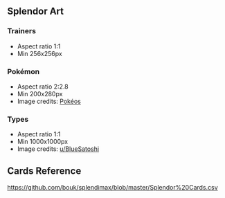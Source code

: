 ## Splendor Art

### Trainers

- Aspect ratio 1:1
- Min 256x256px

### Pokémon

- Aspect ratio 2:2.8
- Min 200x280px
- Image credits: [Pokéos](https://www.pokeos.com/tcg/textless)

### Types

- Aspect ratio 1:1
- Min 1000x1000px
- Image credits: [u/BlueSatoshi](https://www.reddit.com/r/pokemon/comments/19vpii/i_made_some_hires_versions_of_the_energy_symbols/?utm_source=share&utm_medium=web3x&utm_name=web3xcss&utm_term=1&utm_content=share_button)

## Cards Reference

https://github.com/bouk/splendimax/blob/master/Splendor%20Cards.csv
